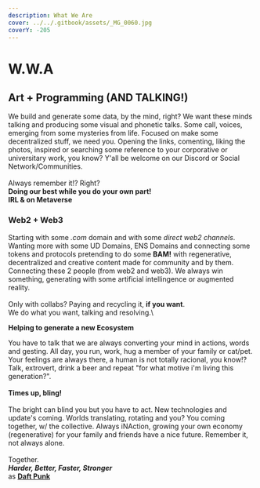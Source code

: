 ```yaml
---
description: What We Are
cover: ../../.gitbook/assets/_MG_0060.jpg
coverY: -205
---
```


# W.W.A

## Art + Programming (AND TALKING!)

We build and generate some data, by the mind, right? We want these minds talking and producing some visual and phonetic talks. Some call, voices, emerging from some mysteries from life. Focused on make some decentralized stuff, we need you. Opening the links, comenting, liking the photos, inspired or searching some reference to your corporative or universitary work, you know? Y'all be welcome on our Discord or Social Network/Communities. \
\
Always remember it!? Right?\
**Doing our best while you do your own part!**\
**IRL & on Metaverse**

### Web2 + Web3&#x20;

Starting with some _.com_ domain and with some _direct web2 channels_. Wanting more with some UD Domains, ENS Domains and connecting some tokens and protocols pretending to do some **BAM!** with regenerative, decentralized and creative content made for community and by them. Connecting these 2 people (from web2 and web3). We always win something, generating with some artificial intellingence or augmented reality. \
\
Only with collabs? Paying and recycling it, **if you want**.\
We do what you want, talking and resolving.\


**Helping to generate a new Ecosystem**

You have to talk that we are always converting your mind in actions, words and gesting. All day, you run, work, hug a member of your family or cat/pet. Your feelings are always there, a human is not totally racional, you know!? Talk, extrovert, drink a beer and repeat "for what motive i'm living this generation?".\
\
**Times up, bling!** \
\
The bright can blind you but you have to act. New technologies and update's coming. Worlds translating, rotating and you? You coming together, w/ the collective. Always iNAction, growing your own economy (regenerative) for your family and friends have a nice future. Remember it, not always alone. \
\
Together.\
_**Harder, Better, Faster, Stronger**_\
as [**Daft Punk**](https://daftpunk.fandom.com/wiki/Daft\_Punk)
